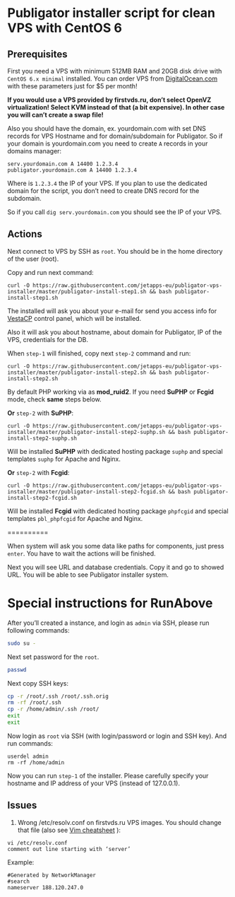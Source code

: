 # Publigator installer script for clean VPS with CentOS 6

## Prerequisites

First you need a VPS with minimum 512MB RAM and 20GB disk drive with `CentOS 6.x minimal` installed. You can order VPS from [DigitalOcean.com](https://www.digitalocean.com/?refcode=3c24a8cd4995) with these parameters just for $5 per month!

**If you would use a VPS provided by firstvds.ru, don’t select OpenVZ virtualization! Select KVM instead of that (a bit expensive). In other case you will can’t create a swap file!**

Also you should have the domain, ex. yourdomain.com with set DNS records for VPS Hostname and for domain/subdomain for Publigator. So if your domain is yourdomain.com you need to create `A` records in your domains manager:

```
serv.yourdomain.com A 14400 1.2.3.4
publigator.yourdomain.com A 14400 1.2.3.4
```

Where is `1.2.3.4` the IP of your VPS. If you plan to use the dedicated domain for the script, you don’t need to create DNS record for the subdomain.

So if you call `dig serv.yourdomain.com` you should see the IP of your VPS.

## Actions

Next connect to VPS by SSH as `root`. You should be in the home directory of the user (root).

Copy and run next command:

```
curl -O https://raw.githubusercontent.com/jetapps-eu/publigator-vps-installer/master/publigator-install-step1.sh && bash publigator-install-step1.sh
```

The installed will ask you about your e-mail for send you access info for [VestaCP](http://vestacp.com) control panel, which will be installed.

Also it will ask you about hostname, about domain for Publigator, IP of the VPS, credentials for the DB.

When `step-1` will finished, copy next `step-2` command and run: 

```
curl -O https://raw.githubusercontent.com/jetapps-eu/publigator-vps-installer/master/publigator-install-step2.sh && bash publigator-install-step2.sh
```

By default PHP working via as **mod_ruid2**. If you need **SuPHP** or **Fcgid** mode, check **same** steps below.

**Or** `step-2` with **SuPHP**:

```
curl -O https://raw.githubusercontent.com/jetapps-eu/publigator-vps-installer/master/publigator-install-step2-suphp.sh && bash publigator-install-step2-suphp.sh
```

Will be installed **SuPHP** with dedicated hosting package `suphp` and  special templates `suphp` for Apache and Nginx.  

**Or** `step-2` with **Fcgid**:

```
curl -O https://raw.githubusercontent.com/jetapps-eu/publigator-vps-installer/master/publigator-install-step2-fcgid.sh && bash publigator-install-step2-fcgid.sh
```

Will be installed **Fcgid** with dedicated hosting package `phpfcgid` and  special templates `pbl_phpfcgid` for Apache and Nginx.

==========

When system will ask you some data like paths for components, just press `enter`. You have to wait the actions will be finished.

Next you will see URL and database credentials. Copy it and go to showed URL. You will be able to see Publigator installer system.

# Special instructions for RunAbove

After you’ll created a instance, and login as `admin` via SSH, please run following commands:

```bash
sudo su -
```

Next set password for the `root`.

```bash
passwd
```

Next copy SSH keys:

```bash
cp -r /root/.ssh /root/.ssh.orig
rm -rf /root/.ssh
cp -r /home/admin/.ssh /root/
exit
exit
```

Now login as `root` via SSH (with login/password or login and SSH key). And run commands:

```
userdel admin
rm -rf /home/admin
```

Now you can run `step-1` of the installer. Please carefully specify your hostname and IP address of your VPS (instead of 127.0.0.1).

## Issues

1. Wrong /etc/resolv.conf on firstvds.ru VPS images. You should change that file (also see [Vim cheatsheet](http://vim.rtorr.com/) ):
```
vi /etc/resolv.conf
comment out line starting with ‘server’
```
Example:
```
#Generated by NetworkManager
#search
nameserver 188.120.247.0
```

